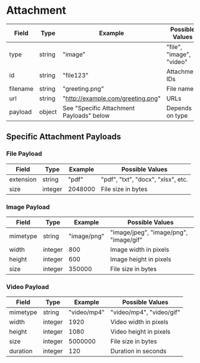 # Attachment

| Field    | Type   | Example                                  | Possible Values          |
| -------- | ------ | ---------------------------------------- | ------------------------ |
| type     | string | "image"                                  | "file", "image", "video" |
| id       | string | "file123"                                | Attachment IDs           |
| filename | string | "greeting.png"                           | File names               |
| url      | string | "<http://example.com/greeting.png>"      | URLs                     |
| payload  | object | See "Specific Attachment Payloads" below | Depends on type          |

## Specific Attachment Payloads

### File Payload

| Field     | Type    | Example | Possible Values                    |
| --------- | ------- | ------- | ---------------------------------- |
| extension | string  | "pdf"   | "pdf", "txt", "docx", "xlsx", etc. |
| size      | integer | 2048000 | File size in bytes                 |

### Image Payload

| Field    | Type    | Example     | Possible Values                        |
| -------- | ------- | ----------- | -------------------------------------- |
| mimetype | string  | "image/png" | "image/jpeg", "image/png", "image/gif" |
| width    | integer | 800         | Image width in pixels                  |
| height   | integer | 600         | Image height in pixels                 |
| size     | integer | 350000      | File size in bytes                     |

### Video Payload

| Field    | Type    | Example     | Possible Values          |
| -------- | ------- | ----------- | ------------------------ |
| mimetype | string  | "video/mp4" | "video/mp4", "video/gif" |
| width    | integer | 1920        | Video width in pixels    |
| height   | integer | 1080        | Video height in pixels   |
| size     | integer | 5000000     | File size in bytes       |
| duration | integer | 120         | Duration in seconds      |

